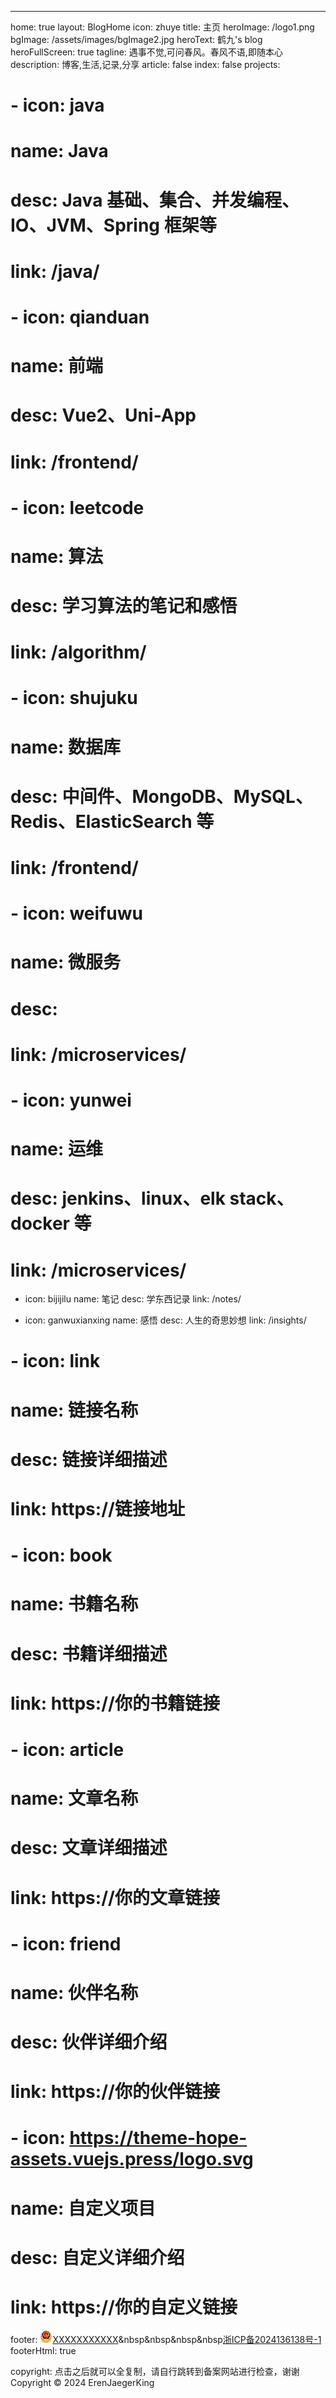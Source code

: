 ---

home: true
layout: BlogHome
icon: zhuye
title: 主页
heroImage: /logo1.png
bgImage: /assets/images/bgImage2.jpg
heroText: 鹤九's blog
heroFullScreen: true
tagline: 遇事不觉,可问春风。春风不语,即随本心
description: 博客,生活,记录,分享
article: false
index: false
projects:

# - icon: java

# name: Java

# desc: Java 基础、集合、并发编程、IO、JVM、Spring 框架等

# link: /java/

# - icon: qianduan

# name: 前端

# desc: Vue2、Uni-App

# link: /frontend/

# - icon: leetcode

# name: 算法

# desc: 学习算法的笔记和感悟

# link: /algorithm/

# - icon: shujuku

# name: 数据库

# desc: 中间件、MongoDB、MySQL、Redis、ElasticSearch 等

# link: /frontend/

# - icon: weifuwu

# name: 微服务

# desc:

# link: /microservices/

# - icon: yunwei

# name: 运维

# desc: jenkins、linux、elk stack、docker 等

# link: /microservices/

- icon: bijijilu
  name: 笔记
  desc: 学东西记录
  link: /notes/

- icon: ganwuxianxing
  name: 感悟
  desc: 人生的奇思妙想
  link: /insights/

# - icon: link

# name: 链接名称

# desc: 链接详细描述

# link: https://链接地址

# - icon: book

# name: 书籍名称

# desc: 书籍详细描述

# link: https://你的书籍链接

# - icon: article

# name: 文章名称

# desc: 文章详细描述

# link: https://你的文章链接

# - icon: friend

# name: 伙伴名称

# desc: 伙伴详细介绍

# link: https://你的伙伴链接

# - icon: https://theme-hope-assets.vuejs.press/logo.svg

# name: 自定义项目

# desc: 自定义详细介绍

# link: https://你的自定义链接

footer: <span><img src="/assets/images/head-logo.png" width="20"/><a href="https://beian.mps.gov.cn/#/query/webSearch?code=" target="_blank">XXXXXXXXXXX</a>&nbsp&nbsp&nbsp&nbsp<a href="https://beian.miit.gov.cn" target="_blank">浙ICP备2024136138号-1</a></span>
footerHtml: true

copyright: 点击之后就可以全复制，请自行跳转到备案网站进行检查，谢谢 <br/> Copyright © 2024 ErenJaegerKing
